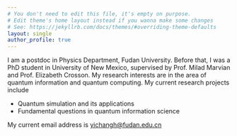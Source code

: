 ```yaml
---
# You don't need to edit this file, it's empty on purpose.
# Edit theme's home layout instead if you wanna make some changes
# See: https://jekyllrb.com/docs/themes/#overriding-theme-defaults
layout: single
author_profile: true
---
```


I am a postdoc in Physics Department, Fudan University. Before that, I was a PhD student in University of New Mexico, supervised by Prof. Milad Marvian and Prof. Elizabeth Crosson. My research interests are in the area of quantum information and quantum computing.  My current research projects include

- Quantum simulation and its applications
- Fundamental questions in quantum information science

My current email address is yichangh@fudan.edu.cn
